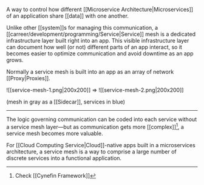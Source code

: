 A way to control how different [[Microservice Architecture|Microservices]] of an application share [[data]] with one another.

Unlike other [[system]]s for managing this communication, a [[carreer/development/programming/Service|Service]] mesh is a dedicated infrastructure layer built right into an app. This visible infrastructure layer can document how well (or not) different parts of an app interact, so it becomes easier to optimize communication and avoid downtime as an app grows.

Normally a service mesh is built into an app as an array of network [[Proxy|Proxies]].

![[service-mesh-1.png|200x200]] => ![[service-mesh-2.png|200x200]]

(mesh in gray as a [[Sidecar]], services in blue)

---

The logic governing communication can be coded into each service without a service mesh layer—but as communication gets more [[complex]][^1], a service mesh becomes more valuable.

For [[Cloud Computing Service|Cloud]]-native apps built in a microservices architecture, a service mesh is a way to comprise a large number of discrete services into a functional application.

[^1]: Check [[Cynefin Framework]]
